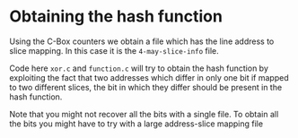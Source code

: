 # Obtaining the hash function

Using the C-Box counters we obtain a file which has the line address to slice mapping. In this case it is the `4-may-slice-info` file.

Code here `xor.c` and `function.c` will try to obtain the hash function by exploiting the fact that two addresses which differ in only one bit if mapped to two different slices, the bit in which they differ should be present in the hash function.


Note that you might not recover all the bits with a single file. To obtain all the bits you might have to try with a large address-slice mapping file
